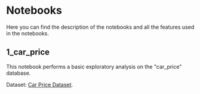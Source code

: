 # Notebooks

Here you can find the description of the notebooks and all the features used in the notebooks.

## 1_car_price

This notebook performs a basic exploratory analysis on the "car_price" database.

Dataset: [Car Price Dataset](https://www.kaggle.com/datasets/asinow/car-price-dataset).